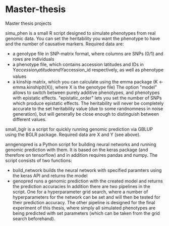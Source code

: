 # Master-thesis
Master thesis projects

simu_phen is a small R script designed to simulate phenotypes from real genomic data.
You can set the heritability you want the phenotype to have and the number of causative markers.
Required data are:
  - a genotype file in SNP-matrix format, where columns are SNPs (0/1) and rows are individuals
  - a phenotype file, which contains accession latitudes and IDs in Y$accession_latitude and Y$accession_id respectively, as well       as phenotype values
  - a kinship matrix, which you can calculate using the emma package (K <- emma.kinship(t(X)), where X is the genotype file)
The option "model" allows to switch between purely additive phenotypes, and phenotypes with epistatic effects. "epistatic_order" lets you set the number of SNPs which produce epistatic effects.
The heritability will never be completely accurate to the set heritability value (due to some randnomness in noise generation), but will generally be close enough to distinguish between different values.
  
small_bglr is a script for quickly running genomic prediction via GBLUP using the BGLR package. Required data are X and Y (see above).

anngenopred is a Python script for building neural networks and running genomic prediction with them. It is based on the keras package (and therefore on tensorflow) and in addition requires pandas and numpy. The script consists of two functions:
  - build_network builds the neural network with specified paramters using the keras API and returns the model
  - genopred runs a genomic prediction with the created model and returns the prediction accuracies
In addition there are two pipelines in the script. One for a hyperparameter grid search, where a number of hyperparameters for the network can be set and will then be tested for their prediction accuracy. The other pipeline is designed for the final experiment of this thesis, where simply all simulated phenotypes are being predicted with set parameters (which can be taken from the grid search beforehand).
